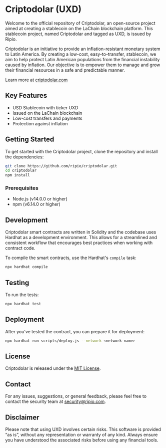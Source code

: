 # Criptodolar (UXD) 

Welcome to the official repository of Criptodolar, an open-source project aimed at creating a stablecoin on the LaChain blockchain platform. This stablecoin project, named Criptodolar and tagged as UXD, is issued by Ripio.

Criptodolar is an initiative to provide an inflation-resistant monetary system to Latin America. By creating a low-cost, easy-to-transfer, stablecoin, we aim to help protect Latin American populations from the financial instability caused by inflation. Our objective is to empower them to manage and grow their financial resources in a safe and predictable manner.

Learn more at [criptodolar.com](https://www.criptodolar.com/)

## Key Features

- USD Stablecoin with ticker UXD
- Issued on the LaChain blockchain
- Low-cost transfers and payments
- Protection against inflation

## Getting Started

To get started with the Criptodolar project, clone the repository and install the dependencies:

```bash
git clone https://github.com/ripio/criptodolar.git
cd criptodolar
npm install
```

### Prerequisites

- Node.js (v14.0.0 or higher)
- npm (v6.14.0 or higher)

## Development

Criptodolar smart contracts are written in Solidity and the codebase uses Hardhat as a development environment. This allows for a streamlined and consistent workflow that encourages best practices when working with contract code.

To compile the smart contracts, use the Hardhat's `compile` task:

```bash
npx hardhat compile
```

## Testing

To run the tests:

```bash
npx hardhat test
```

## Deployment

After you've tested the contract, you can prepare it for deployment:

```bash
npx hardhat run scripts/deploy.js --network <network-name>
```

## License

Criptodolar is released under the [MIT License](LICENSE).

## Contact

For any issues, suggestions, or general feedback, please feel free to contact the security team at security@ripio.com.

## Disclaimer

Please note that using UXD involves certain risks. This software is provided “as is”, without any representation or warranty of any kind. Always ensure you have understood the associated risks before using any financial tools.
